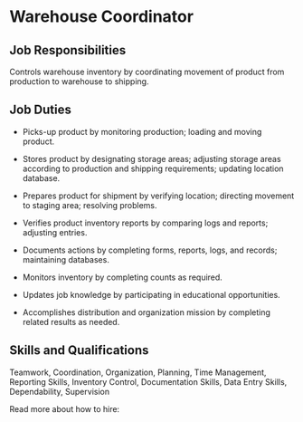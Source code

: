 # Warehouse Coordinator

## Job Responsibilities

Controls warehouse inventory by coordinating movement of product from production to warehouse to shipping.

## Job Duties

* Picks-up product by monitoring production; loading and moving product.

* Stores product by designating storage areas; adjusting storage areas according to production and shipping requirements; updating location database.

* Prepares product for shipment by verifying location; directing movement to staging area; resolving problems.

* Verifies product inventory reports by comparing logs and reports; adjusting entries.

* Documents actions by completing forms, reports, logs, and records; maintaining databases.

* Monitors inventory by completing counts as required.

* Updates job knowledge by participating in educational opportunities.

* Accomplishes distribution and organization mission by completing related results as needed.

## Skills and Qualifications

Teamwork, Coordination, Organization, Planning, Time Management, Reporting Skills, Inventory Control, Documentation Skills, Data Entry Skills, Dependability, Supervision

Read more about how to hire:
